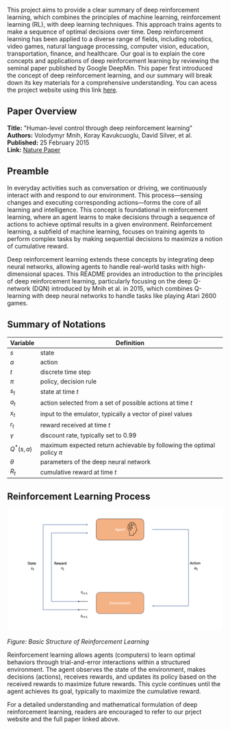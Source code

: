 This project aims to provide a clear summary of deep reinforcement learning, which combines the principles of machine learning, reinforcement learning (RL), with deep learning techniques. This approach trains agents to make a sequence of optimal decisions over time. Deep reinforcement learning has been applied to a diverse range of fields, including robotics, video games, natural language processing, computer vision, education, transportation, finance, and healthcare. Our goal is to explain the core concepts and applications of deep reinforcement learning by reviewing the seminal paper published by Google DeepMin. This paper first introduced the concept of deep reinforcement learning, and our summary will break down its key materials for a comprehensive understanding. You can acess the project website using this link [here](https://miaoyanchen.github.io).

## Paper Overview

**Title:** "Human-level control through deep reinforcement learning"  
**Authors:** Volodymyr Mnih, Koray Kavukcuoglu, David Silver, et al.  
**Published:** 25 February 2015  
**Link:** [Nature Paper](https://www.nature.com/articles/nature14236)

## Preamble

In everyday activities such as conversation or driving, we continuously interact with and respond to our environment. This process—sensing changes and executing corresponding actions—forms the core of all learning and intelligence. This concept is foundational in reinforcement learning, where an agent learns to make decisions through a sequence of actions to achieve optimal results in a given environment. Reinforcement learning, a subfield of machine learning, focuses on training agents to perform complex tasks by making sequential decisions to maximize a notion of cumulative reward.

Deep reinforcement learning extends these concepts by integrating deep neural networks, allowing agents to handle real-world tasks with high-dimensional spaces. This README provides an introduction to the principles of deep reinforcement learning, particularly focusing on the deep Q-network (DQN) introduced by Mnih et al. in 2015, which combines Q-learning with deep neural networks to handle tasks like playing Atari 2600 games.

## Summary of Notations

| Variable   | Definition                                                              |
|------------|-------------------------------------------------------------------------|
| $s$        | state                                                                   |
| $a$        | action                                                                  |
| $t$        | discrete time step                                                      |
| $\pi$      | policy, decision rule                                                   |
| $s_t$      | state at time $t$                                                       |
| $a_t$      | action selected from a set of possible actions at time $t$              |
| $x_t$      | input to the emulator, typically a vector of pixel values               |
| $r_t$      | reward received at time $t$                                             |
| $\gamma$   | discount rate, typically set to 0.99                                    |
| $Q^*(s,a)$ | maximum expected return achievable by following the optimal policy $\pi$|
| $\theta$   | parameters of the deep neural network                                   |
| $R_t$      | cumulative reward at time $t$                                           |

## Reinforcement Learning Process

![Visualization of Reinforcement Learning](diagram.png)

*Figure: Basic Structure of Reinforcement Learning*

Reinforcement learning allows agents (computers) to learn optimal behaviors through trial-and-error interactions within a structured environment. The agent observes the state of the environment, makes decisions (actions), receives rewards, and updates its policy based on the received rewards to maximize future rewards. This cycle continues until the agent achieves its goal, typically to maximize the cumulative reward.

For a detailed understanding and mathematical formulation of deep reinforcement learning, readers are encouraged to refer to our prject website and the full paper linked above.
